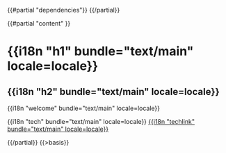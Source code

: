 {{#partial "dependencies"}}
	<link rel="stylesheet" href="/css/main.css" />
{{/partial}}

{{#partial "content" }}
	<h1>{{i18n "h1" bundle="text/main" locale=locale}}</h1>
	<h2>{{i18n "h2" bundle="text/main" locale=locale}}</h2>
	<p>
		{{i18n "welcome" bundle="text/main" locale=locale}}
	</p>
	<p>
		{{i18n "tech" bundle="text/main" locale=locale}}
		<a href="/about">{{i18n "techlink" bundle="text/main" locale=locale}}</a>
	</p>
{{/partial}}
{{>basis}}